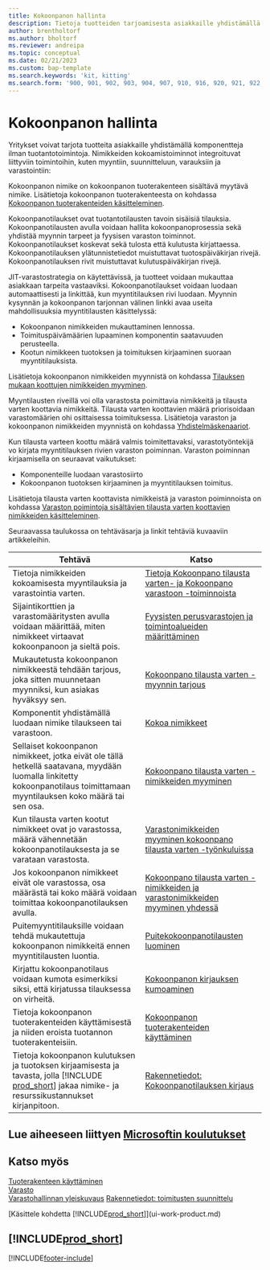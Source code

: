 ```yaml
---
title: Kokoonpanon hallinta
description: Tietoja tuotteiden tarjoamisesta asiakkaille yhdistämällä komponentteja yksinkertaisin prosessein ilman tuotantotoimintoja.
author: brentholtorf
ms.author: bholtorf
ms.reviewer: andreipa
ms.topic: conceptual
ms.date: 02/21/2023
ms.custom: bap-template
ms.search.keywords: 'kit, kitting'
ms.search.form: '900, 901, 902, 903, 904, 907, 910, 916, 920, 921, 922, 923, 940, 941, 942, 930, 931, 932, 914, 915, 905'
---
```

# <a name="assembly-management" />Kokoonpanon hallinta

Yritykset voivat tarjota tuotteita asiakkaille yhdistämällä komponentteja ilman tuotantotoimintoja. Nimikkeiden kokoamistoiminnot integroituvat liittyviin toimintoihin, kuten myyntiin, suunnitteluun, varauksiin ja varastointiin:  

Kokoonpanon nimike on kokoonpanon tuoterakenteen sisältävä myytävä nimike. Lisätietoja kokoonpanon tuoterakenteesta on kohdassa [Kokoonpanon tuoterakenteiden käsitteleminen](assembly-how-work-assembly-boms.md).

Kokoonpanotilaukset ovat tuotantotilausten tavoin sisäisiä tilauksia. Kokoonpanotilausten avulla voidaan hallita kokoonpanoprosessia sekä yhdistää myynnin tarpeet ja fyysisen varaston toiminnot. Kokoonpanotilaukset koskevat sekä tulosta että kulutusta kirjattaessa. Kokoonpanotilauksen ylätunnistetiedot muistuttavat tuotospäiväkirjan rivejä. Kokoonpanotilauksen rivit muistuttavat kulutuspäiväkirjan rivejä.  

JIT-varastostrategia on käytettävissä, ja tuotteet voidaan mukauttaa asiakkaan tarpeita vastaaviksi. Kokoonpanotilaukset voidaan luodaan automaattisesti ja linkittää, kun myyntitilauksen rivi luodaan. Myynnin kysynnän ja kokoonpanon tarjonnan välinen linkki avaa useita mahdollisuuksia myyntitilausten käsittelyssä:

* Kokoonpanon nimikkeiden mukauttaminen lennossa.
* Toimituspäivämäärien lupaaminen komponentin saatavuuden perusteella.
* Kootun nimikkeen tuotoksen ja toimituksen kirjaaminen suoraan myyntitilauksista.

Lisätietoja kokoonpanon nimikkeiden myynnistä on kohdassa [Tilauksen mukaan koottujen nimikkeiden myyminen](assembly-how-to-sell-items-assembled-to-order.md).  

Myyntilausten riveillä voi olla varastosta poimittavia nimikkeitä ja tilausta varten koottavia nimikkeitä. Tilausta varten koottavien määrä priorisoidaan varastomäärien ohi osittaisessa toimituksessa. Lisätietoja varaston ja kokoonpanon nimikkeiden myynnistä on kohdassa [Yhdistelmäskenaariot](assembly-assemble-to-order-or-assemble-to-stock.md#combination-scenarios).  

Kun tilausta varteen koottu määrä valmis toimitettavaksi, varastotyöntekijä vo kirjata myyntitilauksen rivien varaston poiminnan. Varaston poiminnan kirjaamisella on seuraavat vaikutukset:

* Komponenteille luodaan varastosiirto
* Kokoonpanon tuotoksen kirjaaminen ja myyntitilauksen toimitus.

Lisätietoja tilausta varten koottavista nimikkeistä ja varaston poiminnoista on kohdassa [Varaston poimintoja sisältävien tilausta varten koottavien nimikkeiden käsitteleminen](warehouse-how-to-pick-items-with-inventory-picks.md#handling-assemble-to-order-items-with-inventory-picks).

Seuraavassa taulukossa on tehtäväsarja ja linkit tehtäviä kuvaaviin artikkeleihin.

|**Tehtävä**|**Katso**|  
|------------|-------------|  
|Tietoja nimikkeiden kokoamisesta myyntilauksia ja varastointia varten.|[Tietoja Kokoonpano tilausta varten- ja Kokoonpano varastoon -toiminnoista](assembly-assemble-to-order-or-assemble-to-stock.md)|
|Sijaintikorttien ja varastomääritysten avulla voidaan määrittää, miten nimikkeet virtaavat kokoonpanoon ja sieltä pois.|[Fyysisten perusvarastojen ja toimintoalueiden määrittäminen](warehouse-how-to-set-up-basic-warehouses-with-operations-areas.md)|
|Mukautetusta kokoonpanon nimikkeestä tehdään tarjous, joka sitten muunnetaan myynniksi, kun asiakas hyväksyy sen.|[Kokoonpano tilausta varten -myynnin tarjous](assembly-how-to-quote-an-assemble-to-order-sale.md)|
|Komponentit yhdistämällä luodaan nimike tilaukseen tai varastoon.|[Kokoa nimikkeet](assembly-how-to-assemble-items.md)|  
|Sellaiset kokoonpanon nimikkeet, jotka eivät ole tällä hetkellä saatavana, myydään luomalla linkitetty kokoonpanotilaus toimittamaan myyntilauksen koko määrä tai sen osa.|[Kokoonpano tilausta varten -nimikkeiden myyminen](assembly-how-to-sell-items-assembled-to-order.md)|
|Kun tilausta varten kootut nimikkeet ovat jo varastossa, määrä vähennetään kokoonpanotilauksesta ja se varataan varastosta.|[Varastonimikkeiden myyminen kokoonpano tilausta varten -työnkuluissa](assembly-how-to-sell-inventory-items-in-assemble-to-order-flows.md)|  
|Jos kokoonpanon nimikkeet eivät ole varastossa, osa määrästä tai koko määrä voidaan toimittaa kokoonpanotilauksen avulla.|[Kokoonpano tilausta varten -nimikkeiden ja varastonimikkeiden myyminen yhdessä](assembly-how-to-sell-assemble-to-order-items-and-inventory-items-together.md)|
|Puitemyyntitilauksille voidaan tehdä mukautettuja kokoonpanon nimikkeitä ennen myyntitilausten luontia.|[Puitekokoonpanotilausten luominen](assembly-how-to-create-blanket-assembly-orders.md)|
|Kirjattu kokoonpanotilaus voidaan kumota esimerkiksi siksi, että kirjatussa tilauksessa on virheitä.|[Kokoonpanon kirjauksen kumoaminen](assembly-how-to-undo-assembly-posting.md)|
|Tietoja kokoonpanon tuoterakenteiden käyttämisestä ja niiden eroista tuotannon tuoterakenteisiin.|[Kokoonpanon tuoterakenteiden käyttäminen](assembly-how-work-assembly-boms.md)|
|Tietoja kokoonpanon kulutuksen ja tuotoksen kirjaamisesta ja tavasta, jolla [!INCLUDE [prod_short](includes/prod_short.md)] jakaa nimike- ja resurssikustannukset kirjanpitoon.|[Rakennetiedot: Kokoonpanotilauksen kirjaus](design-details-assembly-order-posting.md)|  

## <a name="see-related-microsoft-trainingtrainingpathsassemble-items-dynamics-365-business-central" />Lue aiheeseen liittyen [Microsoftin koulutukset](/training/paths/assemble-items-dynamics-365-business-central/)

## <a name="see-also" />Katso myös

[Tuoterakenteen käyttäminen](inventory-how-work-BOMs.md)  
[Varasto](inventory-manage-inventory.md)  
[Varastohallinnan yleiskuvaus](design-details-warehouse-management.md)
[Rakennetiedot: toimitusten suunnittelu](design-details-supply-planning.md)  
<!-- [Walkthrough: Planning Supplies Manually](walkthrough-planning-supplies-manually.md)   -->
<!-- [Walkthrough: Selling, Assembling, and Shipping Kits](walkthrough-selling-assembling-and-shipping-kits.md)   -->
[Käsittele kohdetta [!INCLUDE[prod_short](includes/prod_short.md)]](ui-work-product.md)  

## <a name="includeprodshortincludesfreetrialmdmd" />[!INCLUDE[prod_short](includes/free_trial_md.md)]

[!INCLUDE[footer-include](includes/footer-banner.md)]
